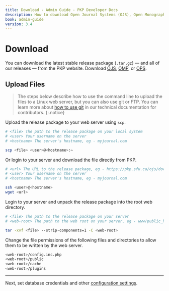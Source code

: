 ```yaml
---
title: Download - Admin Guide - PKP Developer Docs
description: How to download Open Journal Systems (OJS), Open Monograph Press (OPS) or Open Preprint Systems (OPS).
book: admin-guide
version: 3.4
---
```


# Download

You can download the latest stable release package (`.tar.gz`) — and all of our releases — from the PKP website. Download [OJS](https://pkp.sfu.ca/software/ojs/download), [OMP](https://pkp.sfu.ca/software/omp/download), or [OPS](https://pkp.sfu.ca/software/ops/download).

## Upload Files

> The steps below describe how to use the command line to upload the files to a Linux web server, but you can also use git or FTP. You can learn more about [how to use git](/dev/documentation/en/getting-started) in our technical documentation for contributors.
{:.notice}

Upload the release package to your web server using `scp`.

```bash
# <file> The path to the release package on your local system
# <user> Your username on the server
# <hostname> The server's hostname, eg - myjournal.com

scp <file> <user>@<hostname>:~
```

Or login to your server and download the file directly from PKP.

```bash
# <url> The URL to the release package, eg - https://pkp.sfu.ca/ojs/download/ojs-1.2.3-4.tar.gz
# <user> Your username on the server
# <hostname> The server's hostname, eg - myjournal.com

ssh <user>@<hostname>
wget <url>
```

Login to your server and unpack the release package into the root web directory.

```bash
# <file> The path to the release package on your server
# <web-root> The path to the web root on your server, eg - www/public_html

tar -xvf <file> --strip-components=1 -C <web-root>
```

Change the file permissions of the following files and directories to allow them to be written by the web server.

```bash
<web-root>/config.inc.php
<web-root>/public
<web-root>/cache
<web-root>/plugins
```

---

Next, set database credentials and other [configuration settings](./configure).